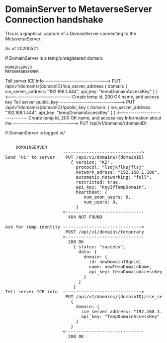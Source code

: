# DomainServer to MetaverseServer Connection handshake

This is a graphical capture of a DomainServer connecting to the MetaverseServer.

As of 20200521.

If DomainServer is a temp/unregistered domain:

    DOMAINSERVER                                                METAVERSESERVER

Tell server ICE info  ------------------------------>
                       PUT /api/v1/domains/{domainID}/ice_server_address
                         {
                           domain: {
                             ice_server_address: "192.168.1.444",
                             api_key: "tempDomainAccessKey"
                           }
                         }
                      <------------------------------           Create temp id,
                        200 OK                                   name, and access key
Tell server public_key ------------------------------>
                       PUT /api/v1/domains/{domainID}/public_key
                         {
                           domain: {
                             ice_server_address: "192.168.1.444",
                             api_key: "tempDomainAccessKey"
                           }
                         }
                      <------------------------------           Create temp id,
                        200 OK                                   name, and access key
Information about me   ------------------------------>
                       PUT /api/v1/domains/{domainID}


If DomainServer is logged in/

<pre>

    DOMAINSERVER                                                METAVERSESERVER
                      ------------------------------>
Send "Hi" to server    PUT /api/v1/domains/{domainID}           Check if domainID is known
                         { version: "K2",
                           protocol: "lsdjkflksjflsj"
                           network_adress: "192.168.1.100",
                           automatic_networking: "full",
                           restricted: true,
                           api_key: "keyIfTempDomain",
                           heartbeat: {
                              num_anon_users: 0,
                              num_users: 0,
                           }
                      <------------------------------           Not known
                        404 NOT FOUND

Ask for temp identity ------------------------------>
                       POST /api/v1/domains/temporary
                      <------------------------------           Create temp id,
                        200 OK                                   name, and access key
                          { status: "success",
                            data: {
                              domain: {
                                id: newDomainIDguid,
                                name: newTempDomainName,
                                api_key: tempDomainAccessKey
                              }
                            }
                          }
Tell server ICE info  ------------------------------>
                       PUT /api/v1/domains/{domainID}/ice_server_address
                         {
                           domain: {
                             ice_server_address: "192.168.1.444",
                             api_key: "tempDomainAccessKey"
                           }
                         }
                      <------------------------------           Create temp id,
                        200 OK                                   name, and access key



</pre>

[Vircadia]: https://vircadia.com/
[HighFidelity]: https://en.wikipedia.org/wiki/High_Fidelity_(company)
